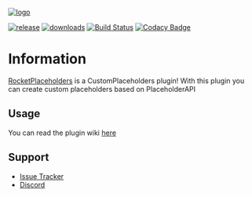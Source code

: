 [![logo]][spigot]

[![release]][releaseLink] [![downloads]][spigot] 
[![Build Status](https://ci.codemc.org/buildStatus/icon?job=Lorenzo0111/RocketPlaceholders)](https://ci.codemc.org/view/Author/job/Lorenzo0111/job/RocketPlaceholders/) [![Codacy Badge](https://app.codacy.com/project/badge/Grade/04553ed658934db0b2fb0831f8ad5bea)](https://www.codacy.com/gh/Lorenzo0111/RocketPlaceholders/dashboard?utm_source=github.com&amp;utm_medium=referral&amp;utm_content=Lorenzo0111/RocketPlaceholders&amp;utm_campaign=Badge_Grade)

# Information 
[RocketPlaceholders][spigot] is a CustomPlaceholders plugin!
With this plugin you can create custom placeholders based on PlaceholderAPI

## Usage

You can read the plugin wiki [here](https://docs.rocketplugins.space/rocketplaceholders/starting)

## Support
- [Issue Tracker][issues]
- [Discord][discord]

[release]: https://img.shields.io/github/v/release/Lorenzo0111/RocketPlaceholders
[releaseLink]: https://github.com/Lorenzo0111/RocketPlaceholders/releases/latest

[downloads]: http://badge.henrya.org/spigotbukkit/downloads?spigot=82678

[issues]: https://github.com/Lorenzo0111/RocketPlaceholders/issues

[discord]: https://bit.ly/RocketServer_DS
[spigot]: https://www.spigotmc.org/resources/rocketplaceholders-custom-placeholders.82678/

[logo]: https://i.ibb.co/kqTB43K/Rocket-Placeholders-Banner.png